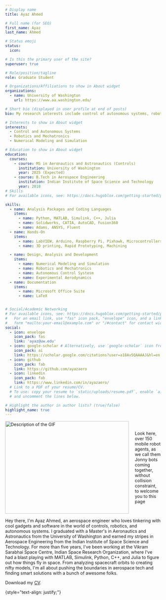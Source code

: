 ```yaml
---
# Display name
title: Ayaz Ahmed

# Full name (for SEO)
first_name: Ayaz
last_name: Ahmed

# Status emoji
status:
  icon: 

# Is this the primary user of the site?
superuser: true

# Role/position/tagline
role: Graduate Student

# Organizations/Affiliations to show in About widget
organizations:
  - name: University of Washington
    url: https://www.aa.washington.edu/

# Short bio (displayed in user profile at end of posts)
bio: My research interests include control of autonomous systems, robotics, Mechatronics, Numerical Modeling and Simulation.

# Interests to show in About widget
interests:
  - Control and Autonomous Systems
  - Robotics and Mechatronics
  - Numerical Modeling and Simulation

# Education to show in About widget
education:
  courses:
    - course: MS in Aeronautics and Astronautics (Controls)
      institution: University of Washington
      year: 2025 (Expected)
    - course: B.Tech in Aerospace Engineering
      institution: Indian Institute of Space Science and Technology
      year: 2018
# Skills
# For available icons, see: https://docs.hugoblox.com/getting-started/page-builder/#icons

skills:
  - name: Analysis Packages and Coding Languages
    items:
      - name: Python, MATLAB, Simulink, C++, Julia
      - name: Solidworks, CATIA, AutoCAD, Fusion360
      - name: Adams, ANSYS, Fluent
  - name: Hands-On
    items:
      - name: LabVIEW, Arduino, Raspberry Pi, Pixhawk, Microcontrollers
      - name: 3D printing, Rapid Prototyping, Machining

  - name: Design, Analysis and Development
    items:
      - name: Numerical Modeling and Simulation
      - name: Robotics and Mechatronics
      - name: Autonomous Control Systesm
      - name: Experimental Aerodynamics
  - name: Documentation
    items:
      - name: Microsoft Office Suite
      - name: LaTeX


# Social/Academic Networking
# For available icons, see: https://docs.hugoblox.com/getting-started/page-builder/#icons
#   For an email link, use "fas" icon pack, "envelope" icon, and a link in the
#   form "mailto:your-email@example.com" or "/#contact" for contact widget.
social:
  - icon: envelope
    icon_pack: fas
    link: 'ayaz@uw.edu'
  - icon: google-scholar # Alternatively, use `google-scholar` icon from `ai` icon pack
    icon_pack: ai
    link: https://scholar.google.com/citations?user=a18Av5QAAAAJ&hl=en
  - icon: github
    icon_pack: fab
    link: https://github.com/ayazaero
  - icon: linkedin
    icon_pack: fab
    link: https://www.linkedin.com/in/ayazaero/
  # Link to a PDF of your resume/CV.
  # To use: copy your resume to `static/uploads/resume.pdf`, enable `ai` icons in `params.yaml`,
  # and uncomment the lines below.

# Highlight the author in author lists? (true/false)
highlight_name: true
---
```


<div style="display: flex; align-items: center;">
    <img src="/uploads/hi.gif" alt="Description of the GIF" width="400" height="300" style="margin-right: 20px;">
    <p>Look here, over 150 mobile robot agents, as we call them Jonny bots coming together, without collision constraint, to welcome you to this page</p>
</div>


Hey there, I'm Ayaz Ahmed, an aerospace engineer who loves tinkering with cool gadgets and software in the world of controls, robotics, and autonomous systems. I graduated with a Master's in Aeronautics and Astronautics from the University of Washington and earned my stripes in Aerospace Engineering from the Indian Institute of Space Science and Technology. For more than five years, I've been working at the Vikram Sarabhai Space Centre, Indian Space Research Organization, where I've had a blast playing with MATLAB, Simulink, Python, C++, and Julia to figure out how things fly in space. From analyzing spacecraft orbits to creating nifty models, I'm all about pushing the boundaries in aerospace tech and finding smart solutions with a bunch of awesome folks.

<i class="fas fa-download  pr-1 fa-fw"></i> Download my <a href="/uploads/Resume_Ayaz_Website.pdf" target="_blank">CV</a>.</p>

{style="text-align: justify;"}
